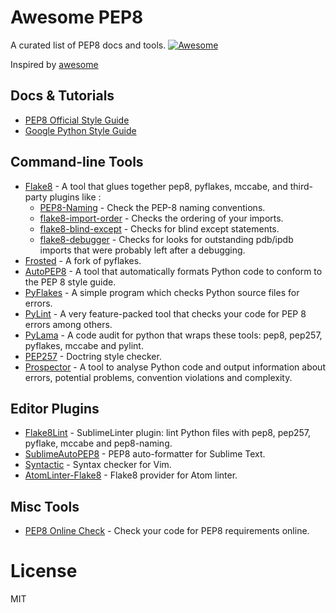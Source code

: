 # Awesome PEP8
A curated list of PEP8 docs and tools.
[![Awesome](https://cdn.rawgit.com/sindresorhus/awesome/d7305f38d29fed78fa85652e3a63e154dd8e8829/media/badge.svg)](https://github.com/sindresorhus/awesome)

Inspired by [awesome](https://github.com/sindresorhus/awesome)

## Docs & Tutorials
- [PEP8 Official Style Guide](https://www.python.org/dev/peps/pep-0008/)
- [Google Python Style Guide](https://google.github.io/styleguide/pyguide.html)

## Command-line Tools
- [Flake8](https://gitlab.com/pycqa/flake8) - A tool that glues together pep8, pyflakes, mccabe, and third-party plugins like : 
  - [PEP8-Naming](https://github.com/flintwork/pep8-naming) - Check the PEP-8 naming conventions.
  - [flake8-import-order](https://github.com/public/flake8-import-order) -  Checks the ordering of your imports.
  - [flake8-blind-except](https://github.com/elijahandrews/flake8-blind-except) - Checks for blind except statements.
  - [flake8-debugger](https://github.com/JBKahn/flake8-debugger) - Checks for looks for outstanding pdb/ipdb imports that were probably left after a debugging.
- [Frosted](https://github.com/timothycrosley/frosted) -  A fork of pyflakes.
- [AutoPEP8](https://github.com/hhatto/autopep8) - A tool that automatically formats Python code to conform to the PEP 8 style guide.
- [PyFlakes](https://github.com/pyflakes/pyflakes) - A simple program which checks Python source files for errors.
- [PyLint](http://www.pylint.org/) - A very feature-packed tool that checks your code for PEP 8 errors among others.
- [PyLama](https://github.com/klen/pylama) - A code audit for python that wraps these tools: pep8, pep257, pyflakes, mccabe and pylint.
- [PEP257](https://github.com/GreenSteam/pep257) - Doctring style checker.
- [Prospector](https://github.com/landscapeio/prospector) - A tool to analyse Python code and output information about errors, potential problems, convention violations and complexity.

## Editor Plugins
- [Flake8Lint](https://github.com/dreadatour/Flake8Lint) - SublimeLinter plugin: lint Python files with pep8, pep257, pyflake, mccabe and pep8-naming.
- [SublimeAutoPEP8](https://github.com/wistful/SublimeAutoPEP8) - PEP8 auto-formatter for Sublime Text.
- [Syntactic](https://github.com/scrooloose/syntastic) - Syntax checker for Vim.
- [AtomLinter-Flake8](https://github.com/AtomLinter/linter-flake8) - Flake8 provider for Atom linter.

## Misc Tools
- [PEP8 Online Check](http://pep8online.com) - Check your code for PEP8 requirements online.

# License
MIT